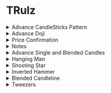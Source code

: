 # TRulz
<details>
<summary>Advance CandleSticks Pattern</summary>
<br>

 <img width="1440" alt="image" src="https://user-images.githubusercontent.com/75510135/201461505-2d79fe5e-0e3a-4013-ac02-e1bce8fd42ad.png">
 <img width="1440" alt="image" src="https://user-images.githubusercontent.com/75510135/201461671-ea3c9659-0e09-49c1-a01c-bf49ee598c60.png">
 <img width="1440" alt="image" src="https://user-images.githubusercontent.com/75510135/201461781-9c29fd41-9b7c-4650-83fe-f0d2061fd28f.png">

 - avoid trades 
 - a doji n gap up opening signal=> not to go for buying
 <img width="1440" alt="image" src="https://user-images.githubusercontent.com/75510135/201461907-d8c53401-c0fa-42c0-abcc-5f9433b61699.png">

 - many doji look for trend confirmation 
 <img width="1440" alt="image" src="https://user-images.githubusercontent.com/75510135/201461976-29b4b32b-df1c-46e9-9635-abbd53437a49.png">

- many signals to confirm the move
 <img width="1440" alt="image" src="https://user-images.githubusercontent.com/75510135/201462028-bbed55a9-2fe2-4996-8aa4-ffe4bfae2893.png">

 <img width="1440" alt="image" src="https://user-images.githubusercontent.com/75510135/201462252-4e10c126-245e-4eb6-8e24-c63d4563cdf1.png">

 <img width="1440" alt="image" src="https://user-images.githubusercontent.com/75510135/201462422-afe7e4e1-8543-431c-b902-fef536df37f9.png">

 - quote 
 <img width="1551" alt="image" src="https://user-images.githubusercontent.com/75510135/201462436-90ee7b4f-70d3-4024-8323-52a37fc00833.png">

- signals to watch
<img width="1551" alt="image" src="https://user-images.githubusercontent.com/75510135/201462554-ec708bb9-2aa6-4db0-9042-8d37f6d33c31.png">

- Note # Bullish Engulfing Pattern confirms the SUPPORT
<img width="1551" alt="image" src="https://user-images.githubusercontent.com/75510135/201462684-0badef3e-04b5-4d3e-96f2-49a792db53bd.png">

- note # Bearish Engulfing Pattern
<img width="1507" alt="image" src="https://user-images.githubusercontent.com/75510135/201462748-c2c4e899-aab2-4091-b301-4c8261f58e64.png">

<img width="1551" alt="image" src="https://user-images.githubusercontent.com/75510135/201462751-16bdb16c-f2c1-445b-870b-037e1b3aee18.png">


 
 
  
</details>


<details>
<summary>Advance Doji</summary>
<br>

  <img width="1551" alt="image" src="https://user-images.githubusercontent.com/75510135/201463054-3696d92f-e6fb-46e7-af73-f01e7f7f5ded.png">

 <img width="1551" alt="image" src="https://user-images.githubusercontent.com/75510135/201463071-63b8f936-331a-4d6b-af9b-639c94bde7b9.png">

 <img width="1551" alt="image" src="https://user-images.githubusercontent.com/75510135/201463124-a34f970a-6eba-4a9f-8cab-9a4c363284e5.png">

 - example
 <img width="1551" alt="image" src="https://user-images.githubusercontent.com/75510135/201463166-14b40d16-c6b6-4f0a-8422-b462ed26b6e5.png">

 <img width="1551" alt="image" src="https://user-images.githubusercontent.com/75510135/201463170-dc3aa780-8b8c-4038-a6a4-c0ac26c03bc2.png">

 <img width="1551" alt="image" src="https://user-images.githubusercontent.com/75510135/201463209-74480e21-9ed8-4a28-b0ae-a936a98b7eaa.png">

 <img width="1551" alt="image" src="https://user-images.githubusercontent.com/75510135/201463278-5e2d6715-eddd-447e-9161-c146e6de2409.png">

 <img width="1551" alt="image" src="https://user-images.githubusercontent.com/75510135/201463286-6c3a30b4-2ab5-4c96-83cb-f5c0b1672fd9.png">

 - example
 <img width="1551" alt="image" src="https://user-images.githubusercontent.com/75510135/201463378-46beb620-1140-43cb-82a6-8e390b9f6990.png">

 <img width="1551" alt="image" src="https://user-images.githubusercontent.com/75510135/201464475-62ea86fa-aed7-4e7d-a9c0-fb6a79a8215d.png">

 <img width="1551" alt="image" src="https://user-images.githubusercontent.com/75510135/201464564-078fa411-8f48-4e16-89fe-3fa953a6c6c4.png">
 
 <img width="1551" alt="image" src="https://user-images.githubusercontent.com/75510135/201464593-fe28ab3a-37f0-4cc9-a8dc-854758cb3634.png">

 
 
</details>


<details>
<summary>Price Confirmation</summary>
<br>

 <img width="1551" alt="image" src="https://user-images.githubusercontent.com/75510135/201464786-bf229326-2a42-4d05-a059-77286c4d0d57.png">
 
 <img width="1551" alt="image" src="https://user-images.githubusercontent.com/75510135/201465093-20d64ddc-c4e1-464f-9bb0-cf6fae5c67dd.png">

 <img width="1551" alt="image" src="https://user-images.githubusercontent.com/75510135/201465171-1eaf72fe-3e45-43dd-b029-c77f94b8a2b0.png">

 - example
 <img width="1551" alt="image" src="https://user-images.githubusercontent.com/75510135/201465341-5e764e11-2ea5-41dc-b27a-e71b90aed130.png">
<img width="1551" alt="image" src="https://user-images.githubusercontent.com/75510135/201465412-29c14121-a407-4195-a0d7-1445edda3ecf.png">
<img width="1551" alt="image" src="https://user-images.githubusercontent.com/75510135/201465446-360b91bd-e5fc-4464-8ae1-0b60b4234dfe.png">

 <img width="1551" alt="image" src="https://user-images.githubusercontent.com/75510135/201465524-38c44ed1-702a-4c35-914f-8df3665c586f.png">

 <img width="1551" alt="image" src="https://user-images.githubusercontent.com/75510135/201465548-d5689b3e-ad1e-4552-a394-0eef1e614a3d.png">

 - left one confirmed the move is uptrend
<img width="1551" alt="image" src="https://user-images.githubusercontent.com/75510135/201465708-f1ab2d8f-d762-456f-a9b8-539dc17a775f.png">
 
 <img width="1551" alt="image" src="https://user-images.githubusercontent.com/75510135/201465687-e404cfec-d429-4960-bf2b-1deb6460bd55.png">

 <img width="1551" alt="image" src="https://user-images.githubusercontent.com/75510135/201465994-7a1e8e28-fefd-4d12-a67b-3aa1d634669d.png">

 
 - Doji & momentum
 <img width="1551" alt="image" src="https://user-images.githubusercontent.com/75510135/201466038-28a58022-8d1d-4d16-a10a-b7299321c46a.png">

 <img width="1551" alt="image" src="https://user-images.githubusercontent.com/75510135/201466052-8f193cc8-af30-425b-b91a-c2093c4ba6fc.png">

 - price target
 <img width="1551" alt="image" src="https://user-images.githubusercontent.com/75510135/201466128-231f9771-d660-44b1-b17a-a8e551071397.png">

 
  
</details>


<details>
<summary>Notes</summary>
<br>

 - if resitance is broken then it acts like a support in case of a breakout
 -  Bullish Engulfing Pattern confirms the SUPPORT 
 -  Bearish Engulfing Pattern confirms the Resistance
 
 <img width="1549" alt="image" src="https://user-images.githubusercontent.com/75510135/201478401-373c2070-b988-4ea5-9e4c-efd1d2c2eefd.png">

</details>


<details>
<summary>Advance Single and Blended Candles </summary>
<br>

 <img width="1549" alt="image" src="https://user-images.githubusercontent.com/75510135/201466745-ecfcf22b-2035-4c32-8c6d-1a0ff760da94.png">

 <img width="1549" alt="image" src="https://user-images.githubusercontent.com/75510135/201466817-c62a4fb7-c1cf-47e7-b018-5dd7073f2a18.png">

 <img width="1549" alt="image" src="https://user-images.githubusercontent.com/75510135/201466862-35976927-68cc-4c31-b963-74af0d2e6fb4.png">

 <img width="1549" alt="image" src="https://user-images.githubusercontent.com/75510135/201466943-f45de2d9-a1ce-48b2-bfb5-12e1aa7490e9.png">

 <img width="1549" alt="image" src="https://user-images.githubusercontent.com/75510135/201467229-a613ad53-a175-4d00-a902-11418bda4cab.png">

 - Single side candles
 <img width="1549" alt="image" src="https://user-images.githubusercontent.com/75510135/201467351-3b08797b-b23b-4c45-94b9-980762da5a2c.png">

 <img width="1549" alt="image" src="https://user-images.githubusercontent.com/75510135/201476622-697f2ede-19c0-45c6-ba00-b6bc4105048b.png">

 <img width="1549" alt="image" src="https://user-images.githubusercontent.com/75510135/201476686-29241de9-3cac-4bfa-9c8d-a7cb5c18957b.png">
 <img width="1549" alt="image" src="https://user-images.githubusercontent.com/75510135/201476783-265cf84b-389b-468e-ad96-b62d71756c1e.png">
 - example
 <img width="1549" alt="image" src="https://user-images.githubusercontent.com/75510135/201476847-8ea0facd-c4c4-4e71-9e9c-fd116f1402ef.png">

 <img width="1549" alt="image" src="https://user-images.githubusercontent.com/75510135/201476886-67982d1b-d421-413a-85f0-54f3e8fbc6ec.png">

 <img width="1549" alt="image" src="https://user-images.githubusercontent.com/75510135/201476948-ded70b77-7794-479a-9afd-7e2f82e486e8.png">

 <img width="1549" alt="image" src="https://user-images.githubusercontent.com/75510135/201477029-708adc04-5734-40d2-8900-ac4aad99a7a0.png">

 <img width="1549" alt="image" src="https://user-images.githubusercontent.com/75510135/201477183-4e4d057b-ebb8-4d12-b8d7-f96a1a89d0cd.png">

 <img width="1549" alt="image" src="https://user-images.githubusercontent.com/75510135/201477213-89b70ad9-8a23-41d2-b1f9-5cb1b84aac29.png">

 
  
</details>


<details>
<summary>Hanging Man</summary>
<br>

  <img width="1549" alt="image" src="https://user-images.githubusercontent.com/75510135/201477235-a1708adb-2c14-481d-b6fa-f1164d4eb4ba.png">

  <img width="1549" alt="image" src="https://user-images.githubusercontent.com/75510135/201477265-c2489187-e9f8-415e-bde9-8c1742a5ccbf.png">

 - example
 <img width="1549" alt="image" src="https://user-images.githubusercontent.com/75510135/201477405-f2517514-8601-4e8a-a972-1dd3f3a97f27.png">

 
  
</details>


<details>
<summary>Shooting Star</summary>
<br>

  <img width="1549" alt="image" src="https://user-images.githubusercontent.com/75510135/201477446-04521aaf-a6ad-4692-9c41-5535961a6dfd.png">
  
 <img width="1549" alt="image" src="https://user-images.githubusercontent.com/75510135/201477583-07f3acaa-cc7c-4511-b0bd-3b044f9d632d.png">

 - example
 <img width="1549" alt="image" src="https://user-images.githubusercontent.com/75510135/201477691-290fd478-9ea1-4980-a84e-c2c76ae19f1f.png">

 <img width="1549" alt="image" src="https://user-images.githubusercontent.com/75510135/201477902-eb7dd379-d4d8-4839-b4d9-2f5a1c669df7.png">

 <img width="1549" alt="image" src="https://user-images.githubusercontent.com/75510135/201478139-2eca212e-4a29-4b0a-8c3d-839661221fb5.png">

 <img width="1549" alt="image" src="https://user-images.githubusercontent.com/75510135/201478153-b45fe3bc-d51d-41bf-b16c-2b55a3047fa0.png">

 <img width="1549" alt="image" src="https://user-images.githubusercontent.com/75510135/201478263-e1d680ef-6eca-42bd-ae9c-88d382b0901a.png">

 - exceptional as price confirmation is not there
 <img width="1549" alt="image" src="https://user-images.githubusercontent.com/75510135/201477814-d002e904-3b03-4bf7-a041-9ec3a81fb245.png">

 
</details>

<details>
<summary>Inverted Hammer</summary>
<br>

  <img width="1549" alt="image" src="https://user-images.githubusercontent.com/75510135/201478285-ff9af8f7-372e-446b-99af-bc5c67c05e56.png">

 <img width="1549" alt="image" src="https://user-images.githubusercontent.com/75510135/201478346-e5ca8b4f-52a4-4b0f-bab0-381209210645.png">

 - example
 <img width="1549" alt="image" src="https://user-images.githubusercontent.com/75510135/201478377-d78620f4-1fda-435b-9f37-26391e7b1dff.png">

 
</details>

<details>
<summary>Blended Candleline</summary>
<br>

  <img width="1549" alt="image" src="https://user-images.githubusercontent.com/75510135/201478523-80ba482b-2be7-45d6-b169-f6a8f1e6381d.png">

  <img width="1549" alt="image" src="https://user-images.githubusercontent.com/75510135/201478552-08847409-2264-4fe9-9e62-641aed3fcdfc.png">

 <img width="1549" alt="image" src="https://user-images.githubusercontent.com/75510135/201478664-58e209b0-fe86-4dbd-9d29-2c7e9141d143.png">

 <img width="1549" alt="image" src="https://user-images.githubusercontent.com/75510135/201478810-334c9224-e5e4-4f32-9355-4b7adb45606a.png">

 
</details>

<details>
<summary>Tweezers</summary>
<br>

  <img width="1549" alt="image" src="https://user-images.githubusercontent.com/75510135/201478993-a52f2e48-3988-4d79-8869-00297baaea2d.png">

  <img width="1549" alt="image" src="https://user-images.githubusercontent.com/75510135/201479143-774d7657-eecb-4434-90e9-c7c0e1a36c07.png">

   - example
  <img width="1549" alt="image" src="https://user-images.githubusercontent.com/75510135/201479242-5cda44c0-2eae-4ce3-aa62-e3faf493a402.png">
  
 <img width="1549" alt="image" src="https://user-images.githubusercontent.com/75510135/201479375-32db128f-8c46-42cd-aa29-8378343954f3.png">

 <img width="1549" alt="image" src="https://user-images.githubusercontent.com/75510135/201479444-4423df02-889a-4439-bc9c-88465ad3dd44.png">

 
</details>
